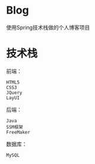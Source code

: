 # Blog
使用Spring技术栈做的个人博客项目

# 技术栈
前端：   

	HTML5   	
	CSS3
	JQuery
	LayUI  
后端：  

	Java
	SSM框架
	FreeMaker
数据库：  

	MySQL

